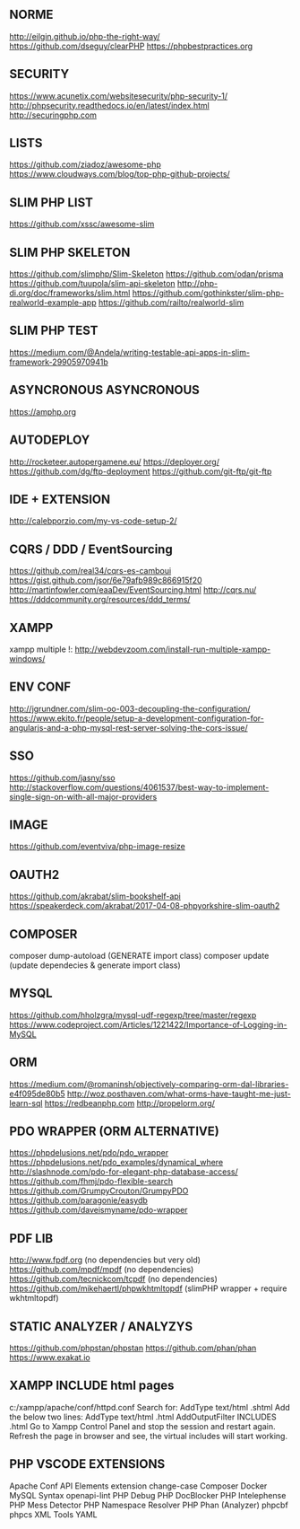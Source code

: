
## NORME
http://eilgin.github.io/php-the-right-way/
https://github.com/dseguy/clearPHP
https://phpbestpractices.org

## SECURITY
https://www.acunetix.com/websitesecurity/php-security-1/
http://phpsecurity.readthedocs.io/en/latest/index.html
http://securingphp.com

## LISTS
https://github.com/ziadoz/awesome-php
https://www.cloudways.com/blog/top-php-github-projects/

## SLIM PHP LIST
https://github.com/xssc/awesome-slim

## SLIM PHP SKELETON
https://github.com/slimphp/Slim-Skeleton
https://github.com/odan/prisma
https://github.com/tuupola/slim-api-skeleton
http://php-di.org/doc/frameworks/slim.html
https://github.com/gothinkster/slim-php-realworld-example-app
https://github.com/railto/realworld-slim

## SLIM PHP TEST
https://medium.com/@Andela/writing-testable-api-apps-in-slim-framework-29905970941b

## ASYNCRONOUS ASYNCRONOUS
https://amphp.org

## AUTODEPLOY
http://rocketeer.autopergamene.eu/
https://deployer.org/
https://github.com/dg/ftp-deployment
https://github.com/git-ftp/git-ftp

## IDE + EXTENSION
http://calebporzio.com/my-vs-code-setup-2/

## CQRS / DDD / EventSourcing
https://github.com/real34/cqrs-es-camboui
https://gist.github.com/jsor/6e79afb989c866915f20
http://martinfowler.com/eaaDev/EventSourcing.html
http://cqrs.nu/
https://dddcommunity.org/resources/ddd_terms/

## XAMPP
xampp multiple !: 
http://webdevzoom.com/install-run-multiple-xampp-windows/


## ENV CONF
http://jgrundner.com/slim-oo-003-decoupling-the-configuration/
https://www.ekito.fr/people/setup-a-development-configuration-for-angularjs-and-a-php-mysql-rest-server-solving-the-cors-issue/

## SSO
https://github.com/jasny/sso
http://stackoverflow.com/questions/4061537/best-way-to-implement-single-sign-on-with-all-major-providers


## IMAGE
https://github.com/eventviva/php-image-resize

## OAUTH2
https://github.com/akrabat/slim-bookshelf-api
https://speakerdeck.com/akrabat/2017-04-08-phpyorkshire-slim-oauth2

## COMPOSER
composer dump-autoload (GENERATE import class)
composer update (update dependecies & generate import class)


## MYSQL
https://github.com/hholzgra/mysql-udf-regexp/tree/master/regexp
https://www.codeproject.com/Articles/1221422/Importance-of-Logging-in-MySQL


## ORM
https://medium.com/@romaninsh/objectively-comparing-orm-dal-libraries-e4f095de80b5
http://woz.posthaven.com/what-orms-have-taught-me-just-learn-sql
https://redbeanphp.com
http://propelorm.org/


## PDO WRAPPER (ORM ALTERNATIVE)
https://phpdelusions.net/pdo/pdo_wrapper
https://phpdelusions.net/pdo_examples/dynamical_where
http://slashnode.com/pdo-for-elegant-php-database-access/
https://github.com/fhmj/pdo-flexible-search
https://github.com/GrumpyCrouton/GrumpyPDO
https://github.com/paragonie/easydb
https://github.com/daveismyname/pdo-wrapper

## PDF LIB
http://www.fpdf.org (no dependencies but very old)
https://github.com/mpdf/mpdf (no dependencies)
https://github.com/tecnickcom/tcpdf (no dependencies)
https://github.com/mikehaertl/phpwkhtmltopdf (slimPHP wrapper + require wkhtmltopdf)

## STATIC ANALYZER / ANALYZYS
https://github.com/phpstan/phpstan
https://github.com/phan/phan
https://www.exakat.io

## XAMPP INCLUDE html pages
c:/xampp/apache/conf/httpd.conf
Search for:
AddType text/html .shtml
Add the below two lines:
AddType text/html .html
AddOutputFilter INCLUDES .html
Go to Xampp Control Panel and stop the session and restart again.
Refresh the page in browser and see, the virtual includes will start working.

<!--#include virtual="/fr/header.html" -->
<!--#include virtual="/se/site/as-html-web/site/fr/header.html" -->


## PHP VSCODE EXTENSIONS
Apache Conf
API Elements extension
change-case
Composer
Docker
MySQL Syntax
openapi-lint
PHP Debug
PHP DocBlocker
PHP Intelephense
PHP Mess Detector
PHP Namespace Resolver
PHP Phan (Analyzer)
phpcbf
phpcs
XML Tools
YAML
